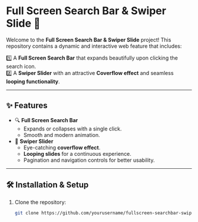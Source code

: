 # Full Screen Search Bar & Swiper Slide 🚀

Welcome to the **Full Screen Search Bar & Swiper Slide** project! This repository contains a dynamic and interactive web feature that includes:

1️⃣ A **Full Screen Search Bar** that expands beautifully upon clicking the search icon.  
2️⃣ A **Swiper Slider** with an attractive **Coverflow effect** and seamless **looping functionality**.  

---

## ✨ Features  
- 🔍 **Full Screen Search Bar**  
    - Expands or collapses with a single click.  
    - Smooth and modern animation.  
- 🎡 **Swiper Slider**  
    - Eye-catching **coverflow effect**.  
    - **Looping slides** for a continuous experience.  
    - Pagination and navigation controls for better usability.  

---

## 🛠️ Installation & Setup  

1. Clone the repository:  
   ```bash
   git clone https://github.com/yourusername/fullscreen-searchbar-swiper.git
